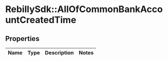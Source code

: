 # RebillySdk::AllOfCommonBankAccountCreatedTime

## Properties
Name | Type | Description | Notes
------------ | ------------- | ------------- | -------------

